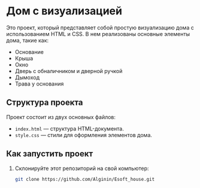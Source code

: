 # Дом с визуализацией

Это проект, который представляет собой простую визуализацию дома с использованием HTML и CSS. В нем реализованы основные элементы дома, такие как:

- Основание
- Крыша
- Окно
- Дверь с обналичником и дверной ручкой
- Дымоход
- Трава у основания

## Структура проекта

Проект состоит из двух основных файлов:
- `index.html` — структура HTML-документа.
- `style.css` — стили для оформления элементов дома.

## Как запустить проект

1. Склонируйте этот репозиторий на свой компьютер:
   ```bash
   git clone https://github.com/Alginin/Esoft_house.git
